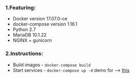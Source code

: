 ### 1.Featuring:
- Docker version 17.07.0-ce
- docker-compose version 1.16.1
- Python 2.7
- MariaDB 10.1.22
- NGINX + gunicorn
### 2.Instructions:
- Build images - `docker-compose build`
- Start services - `docker-compose up -d`
demo for --> [this](http://45.77.23.113/)
